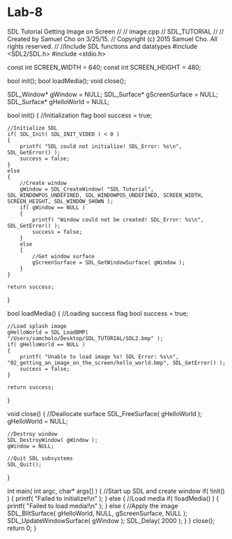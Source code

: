 # Lab-8
SDL Tutorial Getting Image on Screen
//
//  image.cpp
//  SDL_TUTORIAL
//
//  Created by Samuel Cho on 3/25/15.
//  Copyright (c) 2015 Samuel Cho. All rights reserved.
//
//Include SDL functions and datatypes
#include <SDL2/SDL.h>
#include <stdio.h>

const int SCREEN_WIDTH = 640;
const int SCREEN_HEIGHT = 480;

bool init();
bool loadMedia();
void close();

SDL_Window* gWindow = NULL;
SDL_Surface* gScreenSurface = NULL;
SDL_Surface* gHelloWorld = NULL;

bool init()
{
    //Initialization flag
    bool success = true;
    
    //Initialize SDL
    if( SDL_Init( SDL_INIT_VIDEO ) < 0 )
    {
        printf( "SDL could not initialize! SDL_Error: %s\n", SDL_GetError() );
        success = false;
    }
    else
    {
        //Create window
        gWindow = SDL_CreateWindow( "SDL Tutorial", SDL_WINDOWPOS_UNDEFINED, SDL_WINDOWPOS_UNDEFINED, SCREEN_WIDTH, SCREEN_HEIGHT, SDL_WINDOW_SHOWN );
        if( gWindow == NULL )
        {
            printf( "Window could not be created! SDL_Error: %s\n", SDL_GetError() );
            success = false;
        }
        else
        {
            //Get window surface
            gScreenSurface = SDL_GetWindowSurface( gWindow );
        }
    }
    
    return success;
}

bool loadMedia()
{
    //Loading success flag
    bool success = true;
    
    //Load splash image
    gHelloWorld = SDL_LoadBMP( "/Users/samcholo/Desktop/SDL_TUTORIAL/SDL2.bmp" );
    if( gHelloWorld == NULL )
    {
        printf( "Unable to load image %s! SDL Error: %s\n", "02_getting_an_image_on_the_screen/hello_world.bmp", SDL_GetError() );
        success = false;
    }
    
    return success;
}

void close()
{
    //Deallocate surface
    SDL_FreeSurface( gHelloWorld );
    gHelloWorld = NULL;
    
    //Destroy window
    SDL_DestroyWindow( gWindow );
    gWindow = NULL;
    
    //Quit SDL subsystems
    SDL_Quit();
}

int main( int argc, char* args[] )
{
    //Start up SDL and create window
    if( !init() )
    {
        printf( "Failed to initialize!\n" );
    }
    else
    {
        //Load media
        if( !loadMedia() )
        {
            printf( "Failed to load media!\n" );
        }
        else
        {
            //Apply the image
            SDL_BlitSurface( gHelloWorld, NULL, gScreenSurface, NULL );
            SDL_UpdateWindowSurface( gWindow );
            SDL_Delay( 2000 );
        }
    }
    close();
    return 0;
}
